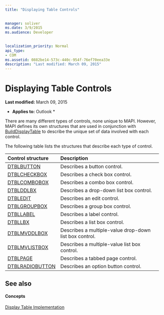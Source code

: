 ```yaml
---
title: "Displaying Table Controls"
 
 
manager: soliver
ms.date: 3/9/2015
ms.audience: Developer
 
 
localization_priority: Normal
api_type:
- COM
ms.assetid: 0882be14-573c-440c-954f-76ef70eea33e
description: "Last modified: March 09, 2015"
---
```


# Displaying Table Controls

 **Last modified:** March 09, 2015 
  
 * **Applies to:** Outlook * 
  
There are many different types of controls, none unique to MAPI. However, MAPI defines its own structures that are used in conjunction with [BuildDisplayTable](builddisplaytable.md) to describe the unique set of data involved with each control. 
  
The following table lists the structures that describe each type of control. 
  
|**Control structure**|**Description**|
|:-----|:-----|
|[DTBLBUTTON](dtblbutton.md) <br/> |Describes a button control.  <br/> |
|[DTBLCHECKBOX](dtblcheckbox.md) <br/> |Describes a check box control.  <br/> |
|[DTBLCOMBOBOX](dtblcombobox.md) <br/> |Describes a combo box control.  <br/> |
|[DTBLDDLBX](dtblddlbx.md) <br/> |Describes a drop-down list box control.  <br/> |
|[DTBLEDIT](dtbledit.md) <br/> |Describes an edit control.  <br/> |
|[DTBLGROUPBOX](dtblgroupbox.md) <br/> |Describes a group box control.  <br/> |
|[DTBLLABEL](dtbllabel.md) <br/> |Describes a label control.  <br/> |
|[DTBLLBX](dtbllbx.md) <br/> |Describes a list box control.  <br/> |
|[DTBLMVDDLBOX](dtblmvddlbox.md) <br/> |Describes a multiple-value drop-down list box control.  <br/> |
|[DTBLMVLISTBOX](dtblmvlistbox.md) <br/> |Describes a multiple-value list box control.  <br/> |
|[DTBLPAGE](dtblpage.md) <br/> |Describes a tabbed page control.  <br/> |
|[DTBLRADIOBUTTON](dtblradiobutton.md) <br/> |Describes an option button control.  <br/> |
   
## See also

#### Concepts

[Display Table Implementation](display-table-implementation.md)

